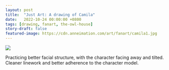 ```yaml
---
layout: post
title:  "Just Art: A drawing of Camila"
date:   2022-10-24 00:00:00 +0800
tags: [drawing, fanart, the-owl-house]
story-draft: false
featured-image: https://cdn.anneimation.com/art/fanart/camila1.jpg
---
```


![](https://cdn.anneimation.com/art/fanart/camila1.jpg)

Practicing better facial structure, with the character facing away and tilted. Cleaner linework and better adherence to the character model.